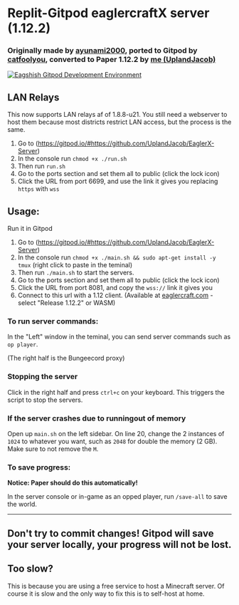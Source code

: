 # Replit-Gitpod eaglercraftX server (1.12.2)

### Originally made by [ayunami2000](https://github.com/ayunami2000), ported to Gitpod by [catfoolyou](https://github.com/catfoolyou), converted to Paper 1.12.2 by [me (UplandJacob)](https://github.com/UplandJacob)
<a target="_blank" href="https://gitpod.io/#https://github.com/UplandJacob/EaglerX-Server">
        <img src="https://img.shields.io/badge/Deploy_with-Gitpod-orange" alt="Eagshish Gitpod Development Environment" />
    </a>

## LAN Relays
This now supports LAN relays af of 1.8.8-u21. You still need a webserver to host them because most districts restrict LAN access, but the process is the same.
1) Go to (https://gitpod.io/#https://github.com/UplandJacob/EaglerX-Server)
2) In the console run `chmod +x ./run.sh`
3) Then run `run.sh`
4) Go to the ports section and set them all to public (click the lock icon)
5) Click the URL from port 6699, and use the link it gives you replacing `https` with `wss`

## Usage:
Run it in Gitpod
1) Go to (https://gitpod.io/#https://github.com/UplandJacob/EaglerX-Server)
2) In the console run `chmod +x ./main.sh && sudo apt-get install -y tmux` (right click to paste in the teminal)
3) Then run `./main.sh` to start the servers.
4) Go to the ports section and set them all to public (click the lock icon)
5) Click the URL from port 8081, and copy the `wss://` link it gives you
6) Connect to this url with a 1.12 client. (Available at [eaglercraft.com](https://eaglercraft.com) - select "Release 1.12.2" or WASM)

### To run server commands:
In the "Left" window in the teminal, you can send server commands such as `op player`.

(The right half is the Bungeecord proxy)

### Stopping the server
Click in the right half and press `ctrl+c` on your keyboard. This triggers the script to stop the servers.

### If the server crashes due to runningout of memory

Open up `main.sh` on the left sidebar. On line 20, change the 2 instances of `1024` to whatever you want, such as `2048` for double the memory (2 GB). Make sure to not remove the `M`.

### To save progress:
**Notice: Paper should do this automatically!** 

In the server console or in-game as an opped player, run `/save-all` to save the world.

----

## Don't try to commit changes! Gitpod will save your server locally, your progress will not be lost.

## Too slow?
This is because you are using a free service to host a Minecraft server. Of course it is slow and the only way to fix this is to self-host at home.
